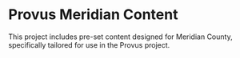 # Provus Meridian Content

This project includes pre-set content designed for Meridian County, specifically tailored for use in the Provus project.
